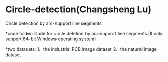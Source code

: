 # Circle-detection(Changsheng Lu)
Circle detection by arc-support line segments

*code folder:
Code for circle detetion by arc-support line segments.(It only support 64-bit Windows operating system)

*two datasets: 
1、the industrial PCB image dataset
2、the natural image dataset

